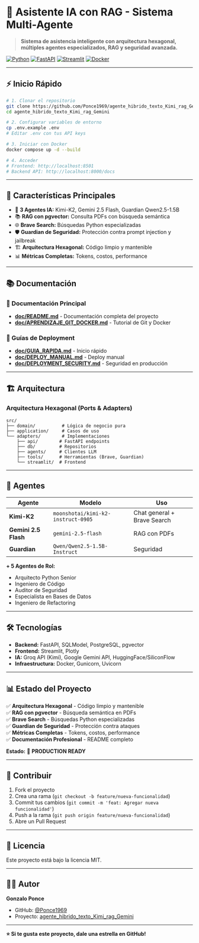 # 🤖 Asistente IA con RAG - Sistema Multi-Agente

> **Sistema de asistencia inteligente con arquitectura hexagonal, múltiples agentes especializados, RAG y seguridad avanzada.**

[![Python](https://img.shields.io/badge/Python-3.12+-blue.svg)](https://www.python.org/)
[![FastAPI](https://img.shields.io/badge/FastAPI-0.115+-green.svg)](https://fastapi.tiangolo.com/)
[![Streamlit](https://img.shields.io/badge/Streamlit-1.40+-red.svg)](https://streamlit.io/)
[![Docker](https://img.shields.io/badge/Docker-Compose-blue.svg)](https://www.docker.com/)

---

## ⚡ **Inicio Rápido**

```bash
# 1. Clonar el repositorio
git clone https://github.com/Ponce1969/agente_hibrido_texto_Kimi_rag_Gemini.git
cd agente_hibrido_texto_Kimi_rag_Gemini

# 2. Configurar variables de entorno
cp .env.example .env
# Editar .env con tus API keys

# 3. Iniciar con Docker
docker compose up -d --build

# 4. Acceder
# Frontend: http://localhost:8501
# Backend API: http://localhost:8000/docs
```

---

## 🎯 **Características Principales**

- 🤖 **3 Agentes IA:** Kimi-K2, Gemini 2.5 Flash, Guardian Qwen2.5-1.5B
- 📚 **RAG con pgvector:** Consulta PDFs con búsqueda semántica
- 🌐 **Brave Search:** Búsquedas Python especializadas
- 🛡️ **Guardian de Seguridad:** Protección contra prompt injection y jailbreak
- 🏗️ **Arquitectura Hexagonal:** Código limpio y mantenible
- 📊 **Métricas Completas:** Tokens, costos, performance

---

## 📚 **Documentación**

### **📖 Documentación Principal**
- **[doc/README.md](./doc/README.md)** - Documentación completa del proyecto
- **[doc/APRENDIZAJE_GIT_DOCKER.md](./doc/APRENDIZAJE_GIT_DOCKER.md)** - Tutorial de Git y Docker

### **🚀 Guías de Deployment**
- **[doc/GUIA_RAPIDA.md](./doc/GUIA_RAPIDA.md)** - Inicio rápido
- **[doc/DEPLOY_MANUAL.md](./doc/DEPLOY_MANUAL.md)** - Deploy manual
- **[doc/DEPLOYMENT_SECURITY.md](./doc/DEPLOYMENT_SECURITY.md)** - Seguridad en producción

---

## 🏗️ **Arquitectura**

### **Arquitectura Hexagonal (Ports & Adapters)**

```
src/
├── domain/          # Lógica de negocio pura
├── application/     # Casos de uso
└── adapters/        # Implementaciones
    ├── api/        # FastAPI endpoints
    ├── db/         # Repositorios
    ├── agents/     # Clientes LLM
    ├── tools/      # Herramientas (Brave, Guardian)
    └── streamlit/  # Frontend
```

---

## 🤖 **Agentes**

| Agente | Modelo | Uso |
|--------|--------|-----|
| **Kimi-K2** | `moonshotai/kimi-k2-instruct-0905` | Chat general + Brave Search |
| **Gemini 2.5 Flash** | `gemini-2.5-flash` | RAG con PDFs |
| **Guardian** | `Qwen/Qwen2.5-1.5B-Instruct` | Seguridad |

**+ 5 Agentes de Rol:**
- Arquitecto Python Senior
- Ingeniero de Código
- Auditor de Seguridad
- Especialista en Bases de Datos
- Ingeniero de Refactoring

---

## 🛠️ **Tecnologías**

- **Backend:** FastAPI, SQLModel, PostgreSQL, pgvector
- **Frontend:** Streamlit, Plotly
- **IA:** Groq API (Kimi), Google Gemini API, HuggingFace/SiliconFlow
- **Infraestructura:** Docker, Gunicorn, Uvicorn

---

## 📊 **Estado del Proyecto**

✅ **Arquitectura Hexagonal** - Código limpio y mantenible  
✅ **RAG con pgvector** - Búsqueda semántica en PDFs  
✅ **Brave Search** - Búsquedas Python especializadas  
✅ **Guardian de Seguridad** - Protección contra ataques  
✅ **Métricas Completas** - Tokens, costos, performance  
✅ **Documentación Profesional** - README completo  

**Estado:** 🚀 **PRODUCTION READY**

---

## 🤝 **Contribuir**

1. Fork el proyecto
2. Crea una rama (`git checkout -b feature/nueva-funcionalidad`)
3. Commit tus cambios (`git commit -m 'feat: Agregar nueva funcionalidad'`)
4. Push a la rama (`git push origin feature/nueva-funcionalidad`)
5. Abre un Pull Request

---

## 📝 **Licencia**

Este proyecto está bajo la licencia MIT.

---

## 👨‍💻 **Autor**

**Gonzalo Ponce**
- GitHub: [@Ponce1969](https://github.com/Ponce1969)
- Proyecto: [agente_hibrido_texto_Kimi_rag_Gemini](https://github.com/Ponce1969/agente_hibrido_texto_Kimi_rag_Gemini)

---

**⭐ Si te gusta este proyecto, dale una estrella en GitHub!**
